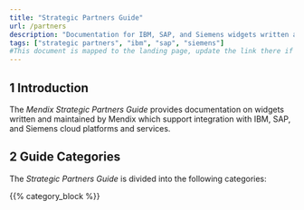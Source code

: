 ```yaml
---
title: "Strategic Partners Guide"
url: /partners
description: "Documentation for IBM, SAP, and Siemens widgets written and maintained by Mendix"
tags: ["strategic partners", "ibm", "sap", "siemens"]
#This document is mapped to the landing page, update the link there if renaming or moving the doc file.
---
```


## 1 Introduction

The *Mendix Strategic Partners Guide* provides documentation on widgets written and maintained by Mendix which support integration with IBM, SAP, and Siemens cloud platforms and services.

## 2 Guide Categories

The *Strategic Partners Guide* is divided into the following categories:

{{% category_block %}}
